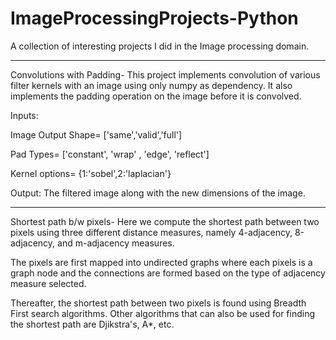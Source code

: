 # ImageProcessingProjects-Python
A collection of interesting projects I did in the Image processing domain. 

_____________________________________________________________________________________________________________________________
Convolutions with Padding- This project implements convolution of various filter kernels with an image using only numpy as dependency. It also implements the padding operation on the image before it is convolved.  


Inputs: 

Image
Output Shape= ['same','valid','full']

Pad Types= ['constant', 'wrap' , 'edge', 'reflect']

Kernel options= {1:'sobel',2:'laplacian'}

Output: The filtered image along with the new dimensions of the image. 


_____________________________________________________________________________________________________________________________
Shortest path b/w pixels- Here we compute the shortest path between two pixels using three different distance measures, namely 4-adjacency, 8-adjacency, and m-adjacency measures. 

The pixels are first mapped into undirected graphs where each pixels is a graph node and the connections are formed based on the type of adjacency measure selected. 

Thereafter, the shortest path between two pixels is found using Breadth First search algorithms. Other algorithms that can also be used for finding the shortest path are Djikstra's, A*, etc. 

